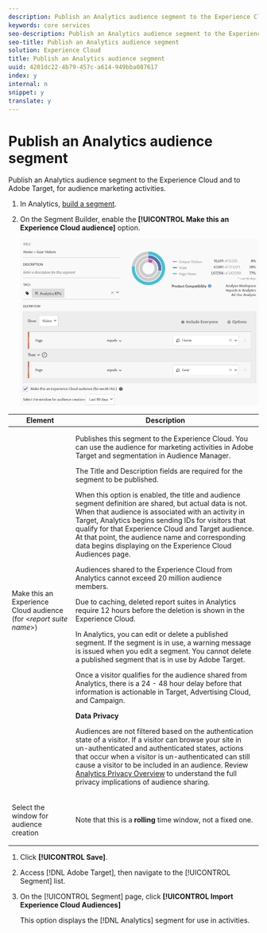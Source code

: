 ```yaml
---
description: Publish an Analytics audience segment to the Experience Cloud and to Adobe Target, for audience marketing activities.
keywords: core services
seo-description: Publish an Analytics audience segment to the Experience Cloud and to Adobe Target, for audience marketing activities.
seo-title: Publish an Analytics audience segment
solution: Experience Cloud
title: Publish an Analytics audience segment
uuid: 4201dc22-4b79-457c-a614-949bba087617
index: y
internal: n
snippet: y
translate: y
---
```


# Publish an Analytics audience segment

Publish an Analytics audience segment to the Experience Cloud and to Adobe Target, for audience marketing activities.


1. In Analytics, [build a segment](https://marketing.adobe.com/resources/help/en_US/analytics/segment/seg_build.html).
1. On the Segment Builder, enable the **[!UICONTROL Make this an Experience Cloud audience]** option.

   ![](assets/ec_audience_example.png) 



<table id="table_1830C54F8B0C4FB094F30929DEAE01EB"> 
 <thead> 
  <tr> 
   <th colname="col1" class="entry"> Element </th> 
   <th colname="col2" class="entry"> Description </th> 
  </tr> 
 </thead>
 <tbody> 
  <tr> 
   <td colname="col1"> <p>Make this an Experience Cloud audience (for &lt;<i>report suite name</i>&gt;) </p> </td> 
   <td colname="col2"> <p> Publishes this segment to the Experience Cloud. You can use the audience for marketing activities in <span class="keyword"> Adobe Target</span> and segmentation in <span class="keyword"> Audience Manager</span>. </p> <p>The <span class="uicontrol"> Title</span> and <span class="uicontrol"> Description</span> fields are required for the segment to be published. </p> <p>When this option is enabled, the title and audience segment definition are shared, but actual data is not. When that audience is associated with an activity in <span class="keyword"> Target</span>, <span class="keyword"> Analytics</span> begins sending IDs for visitors that qualify for that <span class="keyword"> Experience Cloud</span> and <span class="keyword"> Target</span> audience. At that point, the audience name and corresponding data begins displaying on the <span class="wintitle"> Experience Cloud Audiences</span> page. </p> <p>Audiences shared to the <span class="keyword"> Experience Cloud</span> from <span class="keyword"> Analytics</span> cannot exceed 20 million audience members. </p> <p>Due to caching, deleted report suites in Analytics require 12 hours before the deletion is shown in the Experience Cloud. </p> <p>In <span class="keyword"> Analytics</span>, you can edit or delete a published segment. If the segment is in use, a warning message is issued when you edit a segment. You cannot delete a published segment that is in use by <span class="keyword"> Adobe Target</span>. </p> <p>Once a visitor qualifies for the audience shared from <span class="keyword"> Analytics</span>, there is a 24 - 48 hour delay before that information is actionable in <span class="keyword"> Target</span>, <span class="keyword"> Advertising Cloud</span>, and <span class="keyword"> Campaign</span>. </p> <p><b> Data Privacy</b> </p> <p>Audiences are not filtered based on the authentication state of a visitor. If a visitor can browse your site in un-authenticated and authenticated states, actions that occur when a visitor is un-authenticated can still cause a visitor to be included in an audience. Review <a href="https://marketing.adobe.com/resources/help/en_US/reference/?f=c_Privacy_Overview" format="https" scope="external"> Analytics Privacy Overview</a> to understand the full privacy implications of audience sharing. </p> </td> 
  </tr> 
  <tr> 
   <td colname="col1"> <p>Select the window for audience creation </p> </td> 
   <td colname="col2"> <p>Note that this is a <b>rolling</b> time window, not a fixed one. </p> </td> 
  </tr> 
 </tbody> 
</table>


1. Click **[!UICONTROL Save]**.
1. Access [!DNL Adobe Target], then navigate to the [!UICONTROL Segment] list.
1. On the [!UICONTROL Segment] page, click **[!UICONTROL Import Experience Cloud Audiences]**

   This option displays the [!DNL Analytics] segment for use in activities. 

